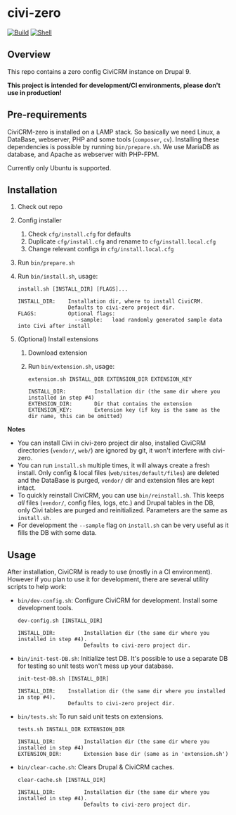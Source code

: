 # civi-zero

[![Build](https://github.com/reflexive-communications/civi-zero/actions/workflows/build.yml/badge.svg)](https://github.com/reflexive-communications/civi-zero/actions/workflows/build.yml)
[![Shell](https://github.com/reflexive-communications/civi-zero/actions/workflows/shell.yml/badge.svg)](https://github.com/reflexive-communications/civi-zero/actions/workflows/shell.yml)

## Overview

This repo contains a zero config CiviCRM instance on Drupal 9.

**This project is intended for development/CI environments, please don't use in production!**

## Pre-requirements

CiviCRM-zero is installed on a LAMP stack. So basically we need Linux, a DataBase, webserver, PHP and some tools (`composer`, `cv`).
Installing these dependencies is possible by running `bin/prepare.sh`.
We use MariaDB as database, and Apache as webserver with PHP-FPM.

Currently only Ubuntu is supported.

## Installation

1. Check out repo
1. Config installer
    1. Check `cfg/install.cfg` for defaults
    1. Duplicate `cfg/install.cfg` and rename to `cfg/install.local.cfg`
    1. Change relevant configs in `cfg/install.local.cfg`
1. Run `bin/prepare.sh`
1. Run `bin/install.sh`, usage:

    ```
    install.sh [INSTALL_DIR] [FLAGS]...

    INSTALL_DIR:    Installation dir, where to install CiviCRM.
                    Defaults to civi-zero project dir.
    FLAGS:          Optional flags:
                      --sample:   load randomly generated sample data into Civi after install
    ```

1. (Optional) Install extensions

    1. Download extension
    1. Run `bin/extension.sh`, usage:

        ```
        extension.sh INSTALL_DIR EXTENSION_DIR EXTENSION_KEY

        INSTALL_DIR:         Installation dir (the same dir where you installed in step #4)
        EXTENSION_DIR:       Dir that contains the extension
        EXTENSION_KEY:       Extension key (if key is the same as the dir name, this can be omitted)
        ```

**Notes**

-   You can install Civi in civi-zero project dir also, installed CiviCRM directories (`vendor/`, `web/`) are ignored by git, it won't interfere with civi-zero.
-   You can run `install.sh` multiple times, it will always create a fresh install.
    Only config & local files (`web/sites/default/files`) are deleted and the DataBase is purged, `vendor/` dir and extension files are kept intact.
-   To quickly reinstall CiviCRM, you can use `bin/reinstall.sh`.
    This keeps _all_ files (`vendor/`, config files, logs, etc.) and Drupal tables in the DB, only Civi tables are purged and reinitialized.
    Parameters are the same as `install.sh`.
-   For development the `--sample` flag on `install.sh` can be very useful as it fills the DB with some data.

## Usage

After installation, CiviCRM is ready to use (mostly in a CI environment).
However if you plan to use it for development, there are several utility scripts to help work:

-   `bin/dev-config.sh`: Configure CiviCRM for development. Install some development tools.

    ```
    dev-config.sh [INSTALL_DIR]

    INSTALL_DIR:         Installation dir (the same dir where you installed in step #4).
                         Defaults to civi-zero project dir.
    ```

-   `bin/init-test-DB.sh`: Initialize test DB. It's possible to use a separate DB for testing so unit tests won't mess up your database.

    ```
    init-test-DB.sh [INSTALL_DIR]

    INSTALL_DIR:    Installation dir (the same dir where you installed in step #4).
                    Defaults to civi-zero project dir.
    ```

-   `bin/tests.sh`: To run said unit tests on extensions.

    ```
    tests.sh INSTALL_DIR EXTENSION_DIR

    INSTALL_DIR:         Installation dir (the same dir where you installed in step #4)
    EXTENSION_DIR:       Extension base dir (same as in 'extension.sh')
    ```

-   `bin/clear-cache.sh`: Clears Drupal & CiviCRM caches.

    ```
    clear-cache.sh [INSTALL_DIR]

    INSTALL_DIR:         Installation dir (the same dir where you installed in step #4).
                         Defaults to civi-zero project dir.
    ```
